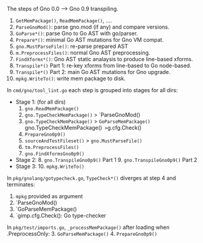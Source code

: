The steps of Gno 0.0 --> Gno 0.9 transpiling.
  1. `GetMemPackage()`, `ReadMemPackage()`, ....
  2. `ParseGnoMod()`: parse gno.mod (if any) and compare versions.
  3. `GoParse*()`: parse Gno to Go AST with go/parser.
  4. `Prepare*()`: minimal Go AST mutations for Gno VM compat.
  5. `gno.MustParseFile()`: re-parse prepared AST
  6. `m.PreprocessFiles()`: normal Gno AST preprocessing.
  7. `FindXforms*()`: Gno AST static analaysis to produce line-based xforms.
  8. `Transpile*()` Part 1: re-key xforms from line-based to Go node-based.
  9. `Transpile*()` Part 2: main Go AST mutations for Gno upgrade.
  10. `mpkg.WriteTo()`: write mem package to disk.

In `cmd/gno/tool_lint.go` each step is grouped into stages for all dirs:
  * Stage 1: (for all dirs)
    1. `gno.ReadMemPackage()`
    2. `gno.TypeCheckMemPackage()` > `ParseGnoMod()
    3. `gno.TypeCheckMemPackage()`  > `GoParseMemPackage()
       `gno.TypeCheckMemPackage()`  > `g.cfg.Check()
    4. `PrepareGno0p9()`
    5. `sourceAndTestFileset()` > `gno.MustParseFile()`
    6. `tm.PreprocessFiles()`
    7. `gno.FindXformsGno0p9()`
  * Stage 2:
    8. `gno.TranspileGno0p9()` Part 1
    9. `gno.TranspileGno0p9()` Part 2
  * Stage 3:
    10. `mpkg.WriteTo()`

In `pkg/gnolang/gotypecheck.go`, `TypeCheck*()` diverges at step 4 and terminates:
  1. `mpkg` provided as argument
  2. `ParseGnoMod()
  3. `GoParseMemPackage()
  4. `gimp.cfg.Check(): Go type-checker

In `pkg/test/imports.go`, `_processMemPackage()` after loading when .PreprocessOnly:
  3. `GoParseMemPackage()`
  4. `PrepareGno0p9()`

